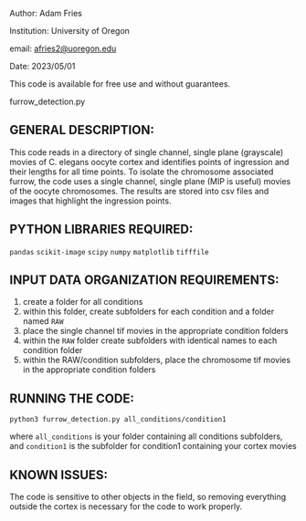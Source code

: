 
Author: Adam Fries

Institution: University of Oregon

email: afries2@uoregon.edu

Date: 2023/05/01

This code is available for free use and without guarantees. 

furrow_detection.py

## GENERAL DESCRIPTION:
This code reads in a directory of single channel, single plane (grayscale) movies of C. elegans oocyte cortex
and identifies points of ingression and their lengths for all time points. To isolate the chromosome associated 
furrow, the code uses a single channel, single plane (MIP is useful) movies of the oocyte chromosomes. The results 
are stored into csv files and images that highlight the ingression points.

## PYTHON LIBRARIES REQUIRED:
`pandas`
`scikit-image`
`scipy`
`numpy`
`matplotlib`
`tifffile`

## INPUT DATA ORGANIZATION REQUIREMENTS:

1. create a folder for all conditions
2. within this folder, create subfolders for each condition and a folder named `RAW`
3. place the single channel tif movies in the appropriate condition folders
4. within the `RAW` folder create subfolders with identical names to each condition folder
5. within the RAW/condition subfolders, place the chromosome tif movies in the appropriate condition folders

## RUNNING THE CODE:
``python3 furrow_detection.py all_conditions/condition1``

where ``all_conditions`` is your folder containing all conditions subfolders, 
and ``condition1`` is the subfolder for condition1 containing your cortex movies

## KNOWN ISSUES:
The code is sensitive to other objects in the field, so removing everything outside the cortex
is necessary for the code to work properly. 
